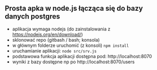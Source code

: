 ## Prosta apka w node.js łącząca się do bazy danych postgres

* aplikacja wymaga nodejs (do zainstalowania z https://nodejs.org/en/download/)
* sklonować repo (gitbash / bash; konsola)
* w głównym folderze uruchomić (z konsoli) `npm install`
* uruchamianie aplikacji: `node src/srv.js`
* podstawowa funkcja aplikacji dostępna pod: http://localhost:8070
* wyniki z bazy dostępne np po http://localhost:8070/users


